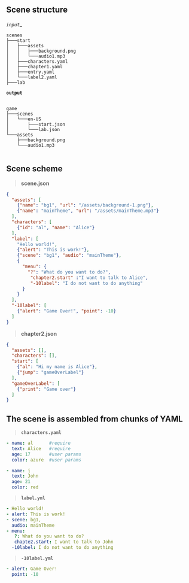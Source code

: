 ## Scene structure

_`input`__
```text
scenes
├───start
│   ├───assets
│   │   ├───background.png
│   │   └───audio1.mp3
│   ├───characters.yaml
│   ├───chapter1.yaml
│   ├───entry.yaml
│   └───label2.yaml    
├───lab
```

__`output`__
```text

game
├───scenes
│   └───en-US
│       ├───start.json
│       └───lab.json
└───assets
    ├───background.png
    └───audio1.mp3 
   
```


## Scene scheme
>__scene.json__
```json
{
  "assets": [
    {"name": "bg1", "url": "/assets/background-1.png"},
    {"name": "mainTheme", "url": "/assets/mainTheme.mp3"}
  ],
  "characters": [
    {"id": "al", "name": "Alice"}
  ],
  "label": [
    "Hello world!",
    {"alert": "This is work!"},
    {"scene": "bg1", "audio": "mainTheme"},
    {
      "menu": {
        "?": "What do you want to do?",
         "chapter2.start" :"I want to talk to Alice",
         "-10label": "I do not want to do anything"
      }
    }
  ],
  "-10label": [
    {"alert": "Game Over!", "point": -10}
  ]
}

```
>__chapter2.json__
```json
{
  "assets": [],
  "characters": [],
  "start": [
    {"al": "Hi my name is Alice"},
    {"jump": "gameOverLabel"}
  ],
  "gameOverLabel": [
    {"print": "Game over"}
  ]
}
```
## The scene is assembled from chunks of YAML

>__`characters.yaml`__
```yaml
- name: al      #require
  text: Alice   #require
  age: 17       #user params
  color: azure  #user params

- name: j
  text: John
  age: 21
  color: red
```
>__`label.yml`__
```yaml
- Hello world!
- alert: This is work!
- scene: bg1, 
  audio: mainTheme
- menu: 
   ?: What do you want to do?
   chapte2.start: I want to talk to John
  -10label: I do not want to do anything


```
>__`-10label.yml`__
```yaml
- alert: Game Over!
  point: -10
```
